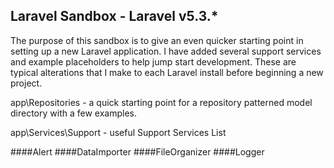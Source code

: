 ## Laravel Sandbox - Laravel v5.3.*

The purpose of this sandbox is to give an even quicker starting point in setting up a new Laravel application.
I have added several support services and example placeholders to help jump start development.
These are typical alterations that I make to each Laravel install before beginning a new project.

app\Repositories - a quick starting point for a repository patterned model directory with a few examples.

app\Services\Support - useful Support Services List

####Alert
####DataImporter
####FileOrganizer
####Logger


